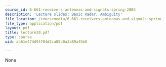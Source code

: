 ```yaml
---
course_id: 6-661-receivers-antennas-and-signals-spring-2003
description: 'Lecture slides: Basic Radar; Ambiguity'
file_location: /coursemedia/6-661-receivers-antennas-and-signals-spring-2003/ab61e474d94704d2ca85b0a3a89a45b0_lecture20.pdf
file_type: application/pdf
layout: pdf
title: lecture20.pdf
type: course
uid: ab61e474d94704d2ca85b0a3a89a45b0

---
```

None